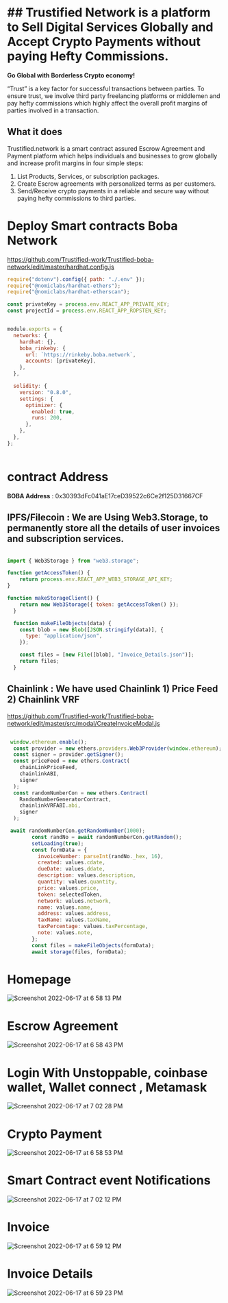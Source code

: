 # ## Trustified Network is a platform to Sell Digital Services Globally and Accept Crypto Payments without paying Hefty Commissions.

**Go Global with Borderless Crypto economy!**

“Trust” is a key factor for successful transactions between parties. To ensure trust, we involve third party freelancing platforms or middlemen and pay hefty commissions which highly affect the overall profit margins of parties involved in a transaction.

## What it does

Trustified.network is a smart contract assured Escrow Agreement and Payment platform which helps individuals and businesses to grow globally and increase profit margins in four simple steps:

1) List Products, Services, or subscription packages.
2) Create Escrow agreements with personalized terms as per customers.
3) Send/Receive crypto payments in a reliable and secure way without paying hefty commissions to third parties.  
 

# Deploy Smart contracts Boba Network 
 
https://github.com/Trustified-work/Trustified-boba-network/edit/master/hardhat.config.js

```javascript
require("dotenv").config({ path: "./.env" });
require("@nomiclabs/hardhat-ethers");
require("@nomiclabs/hardhat-etherscan");

const privateKey = process.env.REACT_APP_PRIVATE_KEY;
const projectId = process.env.REACT_APP_ROPSTEN_KEY; 


module.exports = {
  networks: {
    hardhat: {}, 
    boba_rinkeby: {
      url: `https://rinkeby.boba.network`,
      accounts: [privateKey],
    }, 
  },

  solidity: {
    version: "0.8.0",
    settings: {
      optimizer: {
        enabled: true,
        runs: 200,
      },
    },
  },
};



```

# contract Address

**BOBA Address** : 0x30393dFc041aE17ceD39522c6Ce2f125D31667CF 

## IPFS/Filecoin : We are Using Web3.Storage, to permanently store all the details of user invoices and subscription services.

```javascript

import { Web3Storage } from "web3.storage";

function getAccessToken() { 
    return process.env.REACT_APP_WEB3_STORAGE_API_KEY;
}

function makeStorageClient() {
    return new Web3Storage({ token: getAccessToken() });
  }

  function makeFileObjects(data) {  
    const blob = new Blob([JSON.stringify(data)], {
      type: "application/json",
    }); 

    const files = [new File([blob], "Invoice_Details.json")];
    return files;
  } 

```


## Chainlink : We have used Chainlink 1) Price Feed 2) Chainlink VRF

https://github.com/Trustified-work/Trustified-boba-network/edit/master/src/modal/CreateInvoiceModal.js

```javascript

 window.ethereum.enable();
  const provider = new ethers.providers.Web3Provider(window.ethereum);
  const signer = provider.getSigner();
  const priceFeed = new ethers.Contract(
    chainLinkPriceFeed,
    chainlinkABI,
    signer
  );
  const randomNumberCon = new ethers.Contract(
    RandomNumberGeneratorContract,
    chainlinkVRFABI.abi,
    signer
  );

 await randomNumberCon.getRandomNumber(1000);
        const randNo = await randomNumberCon.getRandom();
        setLoading(true);
        const formData = {
          invoiceNumber: parseInt(randNo._hex, 16),
          created: values.cdate,
          dueDate: values.ddate,
          description: values.description,
          quantity: values.quantity,
          price: values.price,
          token: selectedToken,
          network: values.network,
          name: values.name,
          address: values.address,
          taxName: values.taxName,
          taxPercentage: values.taxPercentage,
          note: values.note,
        };
        const files = makeFileObjects(formData);
        await storage(files, formData);

```



# Homepage
![Screenshot 2022-06-17 at 6 58 13 PM](https://user-images.githubusercontent.com/3678906/174307988-9cc2630c-9c60-4d71-b367-cd93ca21b8fe.png)


 

# Escrow Agreement 

![Screenshot 2022-06-17 at 6 58 43 PM](https://user-images.githubusercontent.com/3678906/174308065-faef9688-4674-400b-9a42-374a3f3fcffb.png)

 



# Login With Unstoppable, coinbase wallet, Wallet connect , Metamask
![Screenshot 2022-06-17 at 7 02 28 PM](https://user-images.githubusercontent.com/3678906/174308574-ebb547ce-0637-41d4-8d1e-d9235e27e907.png)

 
# Crypto Payment  

![Screenshot 2022-06-17 at 6 58 53 PM](https://user-images.githubusercontent.com/3678906/174308119-1bdeec27-5323-43f9-aa19-77105817ab0a.png)

# Smart Contract event Notifications 
 
![Screenshot 2022-06-17 at 7 02 12 PM](https://user-images.githubusercontent.com/3678906/174308524-d7049d51-e4dc-4c0b-af5e-0768d159e35a.png)

# Invoice  
![Screenshot 2022-06-17 at 6 59 12 PM](https://user-images.githubusercontent.com/3678906/174308311-850e0eb7-d6c6-4230-8635-33658b2068e3.png)

# Invoice Details 
![Screenshot 2022-06-17 at 6 59 23 PM](https://user-images.githubusercontent.com/3678906/174308331-b5bfbb27-630d-4cac-8a43-c2e46b8bbeeb.png)







